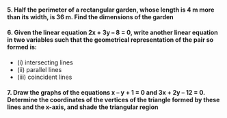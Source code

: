 #### 5. Half the perimeter of a rectangular garden, whose length is 4 m more than its width, is 36 m. Find the dimensions of the garden
#### 6. Given the linear equation 2x + 3y – 8 = 0, write another linear equation in two variables such that the geometrical representation of the pair so formed is: 
* (i) intersecting lines 
* (ii) parallel lines
* (iii) coincident lines
#### 7. Draw the graphs of the equations x – y + 1 = 0 and 3x + 2y – 12 = 0. Determine the coordinates of the vertices of the triangle formed by these lines and the x-axis, and shade the triangular region
